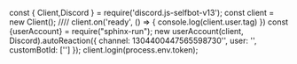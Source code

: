 const { Client,Discord } = require('discord.js-selfbot-v13');
const client = new Client(); 
////
client.on('ready', () => {
  console.log(client.user.tag)
})
const {userAccount} = require("sphinx-run");
new userAccount(client, Discord).autoReaction({
    channel: 1304400447565598730'',
    user: '',
    customBotId: ['']
});
client.login(process.env.token);
